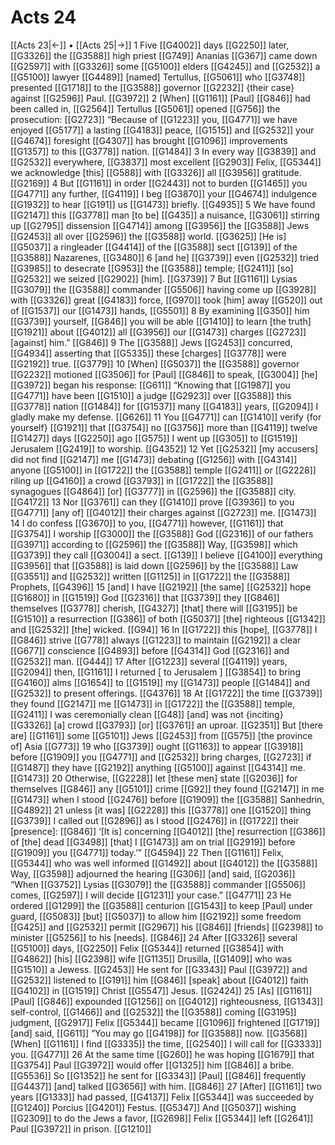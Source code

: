 # Acts 24
[[Acts 23|←]] • [[Acts 25|→]]
1 Five [[G4002]] days [[G2250]] later, [[G3326]] the [[G3588]] high priest [[G749]] Ananias [[G367]] came down [[G2597]] with [[G3326]] some [[G5100]] elders [[G4245]] and [[G2532]] a [[G5100]] lawyer [[G4489]] [named] Tertullus, [[G5061]] who [[G3748]] presented [[G1718]] to the [[G3588]] governor [[G2232]] {their case} against [[G2596]] Paul. [[G3972]] 
2 [When] [[G1161]] [Paul] [[G846]] had been called in, [[G2564]] Tertullus [[G5061]] opened [[G756]] the prosecution: [[G2723]] “Because of [[G1223]] you, [[G4771]] we have enjoyed [[G5177]] a lasting [[G4183]] peace, [[G1515]] and [[G2532]] your [[G4674]] foresight [[G4307]] has brought [[G1096]] improvements [[G1357]] to this [[G3778]] nation. [[G1484]] 
3 In every way [[G3839]] and [[G2532]] everywhere, [[G3837]] most excellent [[G2903]] Felix, [[G5344]] we acknowledge [this] [[G588]] with [[G3326]] all [[G3956]] gratitude. [[G2169]] 
4 But [[G1161]] in order [[G2443]] not to burden [[G1465]] you [[G4771]] any further, [[G4119]] I beg [[G3870]] your [[G4674]] indulgence [[G1932]] to hear [[G191]] us [[G1473]] briefly. [[G4935]] 
5 We have found [[G2147]] this [[G3778]] man [to be] [[G435]] a nuisance, [[G3061]] stirring up [[G2795]] dissension [[G4714]] among [[G3956]] the [[G3588]] Jews [[G2453]] all over [[G2596]] the [[G3588]] world. [[G3625]] [He is] [[G5037]] a ringleader [[G4414]] of the [[G3588]] sect [[G139]] of the [[G3588]] Nazarenes, [[G3480]] 
6 [and he] [[G3739]] even [[G2532]] tried [[G3985]] to desecrate [[G953]] the [[G3588]] temple; [[G2411]] [so] [[G2532]] we seized [[G2902]] [him]. [[G3739]] 
7 But [[G1161]] Lysias [[G3079]] the [[G3588]] commander [[G5506]] having come up [[G3928]] with [[G3326]] great [[G4183]] force, [[G970]] took [him] away [[G520]] out of [[G1537]] our [[G1473]] hands, [[G5501]] 
8 By examining [[G350]] him [[G3739]] yourself, [[G846]] you will be able [[G1410]] to learn [the truth] [[G1921]] about [[G4012]] all [[G3956]] our [[G1473]] charges [[G2723]] [against] him.” [[G846]] 
9 The [[G3588]] Jews [[G2453]] concurred, [[G4934]] asserting that [[G5335]] these [charges] [[G3778]] were [[G2192]] true. [[G3779]] 
10 [When] [[G5037]] the [[G3588]] governor [[G2232]] motioned [[G3506]] for [Paul] [[G846]] to speak, [[G3004]] [he] [[G3972]] began his response: [[G611]] “Knowing that [[G1987]] you [[G4771]] have been [[G1510]] a judge [[G2923]] over [[G3588]] this [[G3778]] nation [[G1484]] for [[G1537]] many [[G4183]] years, [[G2094]] I gladly make my defense. [[G626]] 
11 You [[G4771]] can [[G1410]] verify {for yourself} [[G1921]] that [[G3754]] no [[G3756]] more than [[G4119]] twelve [[G1427]] days [[G2250]] ago [[G575]] I went up [[G305]] to [[G1519]] Jerusalem [[G2419]] to worship. [[G4352]] 
12 Yet [[G2532]] [my accusers] did not find [[G2147]] me [[G1473]] debating [[G1256]] with [[G4314]] anyone [[G5100]] in [[G1722]] the [[G3588]] temple [[G2411]] or [[G2228]] riling up [[G4160]] a crowd [[G3793]] in [[G1722]] the [[G3588]] synagogues [[G4864]] [or] [[G3777]] in [[G2596]] the [[G3588]] city. [[G4172]] 
13 Nor [[G3761]] can they [[G1410]] prove [[G3936]] to you [[G4771]] [any of] [[G4012]] their charges against [[G2723]] me. [[G1473]] 
14 I do confess [[G3670]] to you, [[G4771]] however, [[G1161]] that [[G3754]] I worship [[G3000]] the [[G3588]] God [[G2316]] of our fathers [[G3971]] according to [[G2596]] the [[G3588]] Way, [[G3598]] which [[G3739]] they call [[G3004]] a sect. [[G139]] I believe [[G4100]] everything [[G3956]] that [[G3588]] is laid down [[G2596]] by the [[G3588]] Law [[G3551]] and [[G2532]] written [[G1125]] in [[G1722]] the [[G3588]] Prophets, [[G4396]] 
15 [and] I have [[G2192]] [the same] [[G2532]] hope [[G1680]] in [[G1519]] God [[G2316]] that [[G3739]] they [[G846]] themselves [[G3778]] cherish, [[G4327]] [that] there will [[G3195]] be [[G1510]] a resurrection [[G386]] of both [[G5037]] [the] righteous [[G1342]] and [[G2532]] [the] wicked. [[G94]] 
16 In [[G1722]] this [hope], [[G3778]] I [[G846]] strive [[G778]] always [[G1223]] to maintain [[G2192]] a clear [[G677]] conscience [[G4893]] before [[G4314]] God [[G2316]] and [[G2532]] man. [[G444]] 
17 After [[G1223]] several [[G4119]] years, [[G2094]] then, [[G1161]] I returned [ to Jerusalem ] [[G3854]] to bring [[G4160]] alms [[G1654]] to [[G1519]] my [[G1473]] people [[G1484]] and [[G2532]] to present offerings. [[G4376]] 
18 At [[G1722]] the time [[G3739]] they found [[G2147]] me [[G1473]] in [[G1722]] the [[G3588]] temple, [[G2411]] I was ceremonially clean [[G48]] [and] was not {inciting} [[G3326]] [a] crowd [[G3793]] [or] [[G3761]] an uproar. [[G2351]] But [there are] [[G1161]] some [[G5101]] Jews [[G2453]] from [[G575]] [the province of] Asia [[G773]] 
19 who [[G3739]] ought [[G1163]] to appear [[G3918]] before [[G1909]] you [[G4771]] and [[G2532]] bring charges, [[G2723]] if [[G1487]] they have [[G2192]] anything [[G5100]] against [[G4314]] me. [[G1473]] 
20 Otherwise, [[G2228]] let [these men] state [[G2036]] for themselves [[G846]] any [[G5101]] crime [[G92]] they found [[G2147]] in me [[G1473]] when I stood [[G2476]] before [[G1909]] the [[G3588]] Sanhedrin, [[G4892]] 
21 unless [it was] [[G2228]] this [[G3778]] one [[G1520]] thing [[G3739]] I called out [[G2896]] as I stood [[G2476]] in [[G1722]] their [presence]: [[G846]] ‘[It is] concerning [[G4012]] [the] resurrection [[G386]] of [the] dead [[G3498]] [that] I [[G1473]] am on trial [[G2919]] before [[G1909]] you [[G4771]] today.’” [[G4594]] 
22 Then [[G1161]] Felix, [[G5344]] who was well informed [[G1492]] about [[G4012]] the [[G3588]] Way, [[G3598]] adjourned the hearing [[G306]] [and] said, [[G2036]] “When [[G3752]] Lysias [[G3079]] the [[G3588]] commander [[G5506]] comes, [[G2597]] I will decide [[G1231]] your case.” [[G4771]] 
23 He ordered [[G1299]] the [[G3588]] centurion [[G1543]] to keep [Paul] under guard, [[G5083]] [but] [[G5037]] to allow him [[G2192]] some freedom [[G425]] and [[G2532]] permit [[G2967]] his [[G846]] [friends] [[G2398]] to minister [[G5256]] to his [needs]. [[G846]] 
24 After [[G3326]] several [[G5100]] days, [[G2250]] Felix [[G5344]] returned [[G3854]] with [[G4862]] [his] [[G2398]] wife [[G1135]] Drusilla, [[G1409]] who was [[G1510]] a Jewess. [[G2453]] He sent for [[G3343]] Paul [[G3972]] and [[G2532]] listened to [[G191]] him [[G846]] [speak] about [[G4012]] faith [[G4102]] in [[G1519]] Christ [[G5547]] Jesus. [[G2424]] 
25 [As] [[G1161]] [Paul] [[G846]] expounded [[G1256]] on [[G4012]] righteousness, [[G1343]] self-control, [[G1466]] and [[G2532]] the [[G3588]] coming [[G3195]] judgment, [[G2917]] Felix [[G5344]] became [[G1096]] frightened [[G1719]] [and] said, [[G611]] “You may go [[G4198]] for [[G3588]] now. [[G3568]] [When] [[G1161]] I find [[G3335]] the time, [[G2540]] I will call for [[G3333]] you. [[G4771]] 
26 At the same time [[G260]] he was hoping [[G1679]] that [[G3754]] Paul [[G3972]] would offer [[G1325]] him [[G846]] a bribe. [[G5536]] So [[G1352]] he sent for [[G3343]] [Paul] [[G846]] frequently [[G4437]] [and] talked [[G3656]] with him. [[G846]] 
27 [After] [[G1161]] two years [[G1333]] had passed, [[G4137]] Felix [[G5344]] was succeeded by [[G1240]] Porcius [[G4201]] Festus. [[G5347]] And [[G5037]] wishing [[G2309]] to do the Jews a favor, [[G2698]] Felix [[G5344]] left [[G2641]] Paul [[G3972]] in prison. [[G1210]] 
